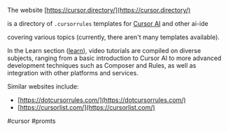 The website [https://cursor.directory/](https://cursor.directory/) 

is a directory of `.cursorrules` templates 
for [Cursor AI](https://www.cursor.com/)  and other ai-ide

covering various topics 
(currently, there aren't many templates available).

In the Learn section ([learn](https://cursor.directory/learn)), video tutorials are compiled on diverse subjects, ranging from a basic introduction to Cursor AI to more advanced development techniques such as Composer and Rules, as well as integration with other platforms and services.

Similar websites include:
*   [https://dotcursorrules.com/](https://dotcursorrules.com/)
*   [https://cursorlist.com/](https://cursorlist.com/)

#cursor #promts